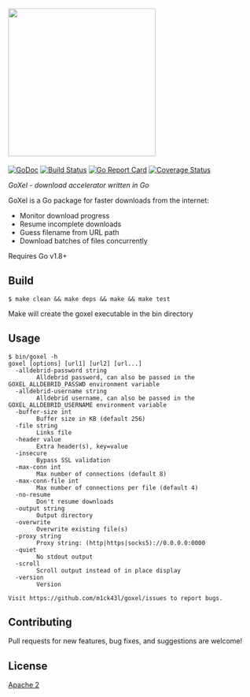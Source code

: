 # <img src="https://user-images.githubusercontent.com/918212/56085390-af18c780-5e42-11e9-9ae7-7ba453502ddb.png" width="300">


[![GoDoc](https://godoc.org/github.com/m1ck43l/goxel?status.svg)](https://godoc.org/github.com/m1ck43l/goxel) [![Build Status](https://travis-ci.org/m1ck43l/goxel.svg?branch=master)](https://travis-ci.org/m1ck43l/goxel/builds) [![Go Report Card](https://goreportcard.com/badge/github.com/m1ck43l/goxel)](https://goreportcard.com/report/github.com/m1ck43l/goxel) [![Coverage Status](https://coveralls.io/repos/github/m1ck43l/goxel/badge.svg?branch=master)](https://coveralls.io/github/m1ck43l/goxel?branch=master)

*GoXel - download accelerator written in Go*

GoXel is a Go package for faster downloads from the internet:

* Monitor download progress
* Resume incomplete downloads
* Guess filename from URL path
* Download batches of files concurrently

Requires Go v1.8+

## Build

```
$ make clean && make deps && make && make test
```

Make will create the goxel executable in the bin directory

## Usage

```
$ bin/goxel -h
goxel [options] [url1] [url2] [url...]
  -alldebrid-password string
        Alldebrid password, can also be passed in the GOXEL_ALLDEBRID_PASSWD environment variable
  -alldebrid-username string
        Alldebrid username, can also be passed in the GOXEL_ALLDEBRID_USERNAME environment variable
  -buffer-size int
        Buffer size in KB (default 256)
  -file string
        Links file
  -header value
        Extra header(s), key=value
  -insecure
        Bypass SSL validation
  -max-conn int
        Max number of connections (default 8)
  -max-conn-file int
        Max number of connections per file (default 4)
  -no-resume
        Don't resume downloads
  -output string
        Output directory
  -overwrite
        Overwrite existing file(s)
  -proxy string
        Proxy string: (http|https|socks5)://0.0.0.0:0000
  -quiet
        No stdout output
  -scroll
        Scroll output instead of in place display
  -version
        Version

Visit https://github.com/m1ck43l/goxel/issues to report bugs.
```

## Contributing

Pull requests for new features, bug fixes, and suggestions are welcome!

## License

[Apache 2](https://github.com/m1ck43l/goxel/blob/master/LICENSE)
